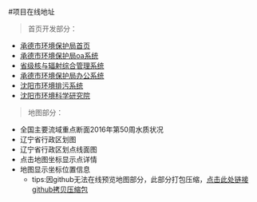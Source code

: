 #项目在线地址


 
  
>首页开发部分：

* [承德市环境保护局首页](https://yadonglee.github.io/cv/chengde)
* [承德市环境保护局oa系统](https://yadonglee.github.io/cv/chengdeoa)
* [省级核与辐射综合管理系统](https://yadonglee.github.io/cv/provincesys)
* [承德市环境保护局办公系统](https://yadonglee.github.io/cv/oasys)
* [沈阳市环境排污系统](https://yadonglee.github.io/cv/drainage)
* [沈阳市环境科学研究院](https://yadonglee.github.io/cv/academy)


>地图部分：

* 全国主要流域重点断面2016年第50周水质状况
* 辽宁省行政区划图
* 辽宁省行政区划点线面图
* 点击地图坐标显示点详情
* 地图显示坐标位置信息
	* tips:因github无法在线预览地图部分，此部分打包压缩，[点击此处链接github拷贝压缩包](https://github.com/yadonglee/cv/tree/master/project2)